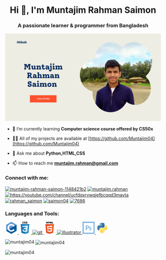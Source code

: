 <h1 align="center">Hi 👋, I'm Muntajim Rahman Saimon</h1>
<h3 align="center">A passionate learner & programmer from Bangladesh</h3>

<p align="left"> <img src="https://github.com/Muntajim04/Muntajim04/blob/main/WhatsApp%20Image%202022-02-15%20at%201.19.20%20PM.jpeg" alt="muntajim04" /> </p>

- 🌱 I’m currently learning **Computer science course offered by CS50x**

- 👨‍💻 All of my projects are available at [https://github.com/Muntajim04](https://github.com/Muntajim04)

- 💬 Ask me about **Python,HTML,CSS**

- 📫 How to reach me **muntajim.rahman@gmail.com**

<h3 align="left">Connect with me:</h3>
<p align="left">
<a href="https://linkedin.com/in/muntajim-rahman-saimon-1148421b2" target="blank"><img align="center" src="https://raw.githubusercontent.com/rahuldkjain/github-profile-readme-generator/master/src/images/icons/Social/linked-in-alt.svg" alt="muntajim-rahman-saimon-1148421b2" height="30" width="40" /></a>
<a href="https://fb.com/muntajim.rahman" target="blank"><img align="center" src="https://raw.githubusercontent.com/rahuldkjain/github-profile-readme-generator/master/src/images/icons/Social/facebook.svg" alt="muntajim.rahman" height="30" width="40" /></a>
<a href="https://www.youtube.com/c/https://youtube.com/channel/ucfdqxrvwqjefbcqqd3mavta" target="blank"><img align="center" src="https://raw.githubusercontent.com/rahuldkjain/github-profile-readme-generator/master/src/images/icons/Social/youtube.svg" alt="https://youtube.com/channel/ucfdqxrvwqjefbcqqd3mavta" height="30" width="40" /></a>
<a href="https://www.hackerrank.com/rahman_saimon" target="blank"><img align="center" src="https://raw.githubusercontent.com/rahuldkjain/github-profile-readme-generator/master/src/images/icons/Social/hackerrank.svg" alt="rahman_saimon" height="30" width="40" /></a>
<a href="https://codeforces.com/profile/saimon04" target="blank"><img align="center" src="https://raw.githubusercontent.com/rahuldkjain/github-profile-readme-generator/master/src/images/icons/Social/codeforces.svg" alt="saimon04" height="30" width="40" /></a>
<a href="https://discord.gg/7686" target="blank"><img align="center" src="https://raw.githubusercontent.com/rahuldkjain/github-profile-readme-generator/master/src/images/icons/Social/discord.svg" alt="7686" height="30" width="40" /></a>
</p>

<h3 align="left">Languages and Tools:</h3>
<p align="left"> <a href="https://www.cprogramming.com/" target="_blank" rel="noreferrer"> <img src="https://raw.githubusercontent.com/devicons/devicon/master/icons/c/c-original.svg" alt="c" width="40" height="40"/> </a> <a href="https://www.w3schools.com/css/" target="_blank" rel="noreferrer"> <img src="https://raw.githubusercontent.com/devicons/devicon/master/icons/css3/css3-original-wordmark.svg" alt="css3" width="40" height="40"/> </a> <a href="https://git-scm.com/" target="_blank" rel="noreferrer"> <img src="https://www.vectorlogo.zone/logos/git-scm/git-scm-icon.svg" alt="git" width="40" height="40"/> </a> <a href="https://www.w3.org/html/" target="_blank" rel="noreferrer"> <img src="https://raw.githubusercontent.com/devicons/devicon/master/icons/html5/html5-original-wordmark.svg" alt="html5" width="40" height="40"/> </a> <a href="https://www.adobe.com/in/products/illustrator.html" target="_blank" rel="noreferrer"> <img src="https://www.vectorlogo.zone/logos/adobe_illustrator/adobe_illustrator-icon.svg" alt="illustrator" width="40" height="40"/> </a> <a href="https://www.photoshop.com/en" target="_blank" rel="noreferrer"> <img src="https://raw.githubusercontent.com/devicons/devicon/master/icons/photoshop/photoshop-line.svg" alt="photoshop" width="40" height="40"/> </a> <a href="https://www.python.org" target="_blank" rel="noreferrer"> <img src="https://raw.githubusercontent.com/devicons/devicon/master/icons/python/python-original.svg" alt="python" width="40" height="40"/> </a> </p>

<p><img align="left" src="https://github-readme-stats.vercel.app/api/top-langs?username=muntajim04&show_icons=true&locale=en&layout=compact" alt="muntajim04" /></p>

<p>&nbsp;<img align="center" src="https://github-readme-stats.vercel.app/api?username=muntajim04&show_icons=true&locale=en" alt="muntajim04" /></p>

<p><img align="center" src="https://github-readme-streak-stats.herokuapp.com/?user=muntajim04&" alt="muntajim04" /></p>
